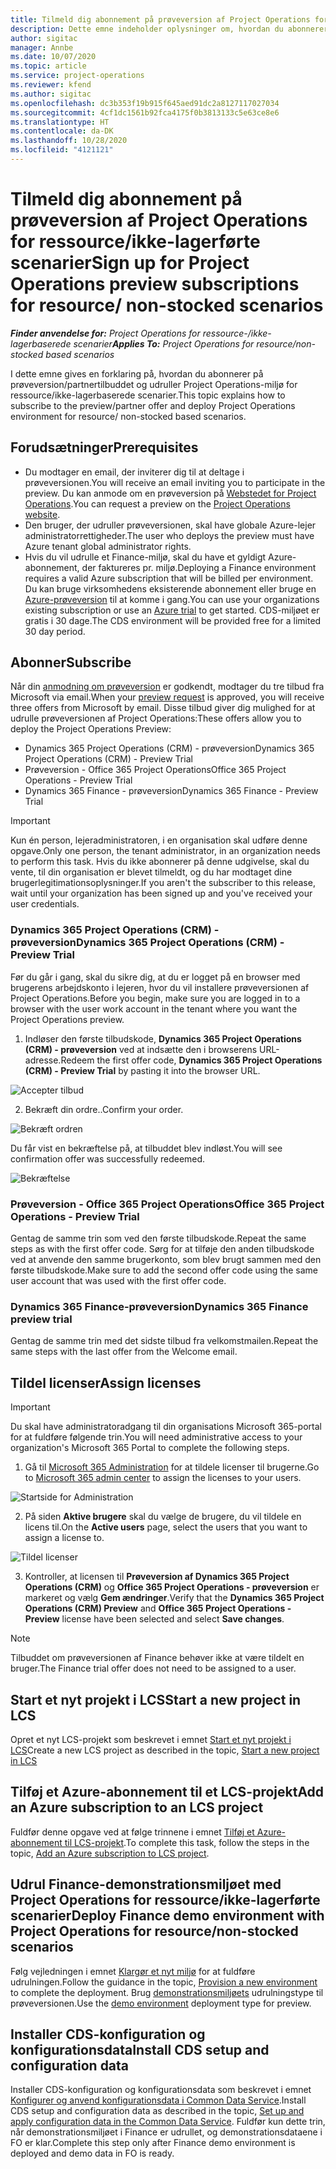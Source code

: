 ```yaml
---
title: Tilmeld dig abonnement på prøveversion af Project Operations for ressource/ikke-lagerførte scenarier
description: Dette emne indeholder oplysninger om, hvordan du abonnerer på og udruller Project Operations for ressource-/ikke-lagerbaserede scenarier.
author: sigitac
manager: Annbe
ms.date: 10/07/2020
ms.topic: article
ms.service: project-operations
ms.reviewer: kfend
ms.author: sigitac
ms.openlocfilehash: dc3b353f19b915f645aed91dc2a8127117027034
ms.sourcegitcommit: 4cf1dc1561b92fca4175f0b3813133c5e63ce8e6
ms.translationtype: HT
ms.contentlocale: da-DK
ms.lasthandoff: 10/28/2020
ms.locfileid: "4121121"
---
```

# <a name="sign-up-for-project-operations-preview-subscriptions-for-resource-non-stocked-scenarios"></a><span data-ttu-id="fd000-103">Tilmeld dig abonnement på prøveversion af Project Operations for ressource/ikke-lagerførte scenarier</span><span class="sxs-lookup"><span data-stu-id="fd000-103">Sign up for Project Operations preview subscriptions for resource/ non-stocked scenarios</span></span>

<span data-ttu-id="fd000-104">_**Finder anvendelse for:** Project Operations for ressource-/ikke-lagerbaserede scenarier_</span><span class="sxs-lookup"><span data-stu-id="fd000-104">_**Applies To:** Project Operations for resource/non-stocked based scenarios_</span></span>

<span data-ttu-id="fd000-105">I dette emne gives en forklaring på, hvordan du abonnerer på prøveversion/partnertilbuddet og udruller Project Operations-miljø for ressource/ikke-lagerbaserede scenarier.</span><span class="sxs-lookup"><span data-stu-id="fd000-105">This topic explains how to subscribe to the preview/partner offer and deploy Project Operations environment for resource/ non-stocked based scenarios.</span></span>

## <a name="prerequisites"></a><span data-ttu-id="fd000-106">Forudsætninger</span><span class="sxs-lookup"><span data-stu-id="fd000-106">Prerequisites</span></span>

- <span data-ttu-id="fd000-107">Du modtager en email, der inviterer dig til at deltage i prøveversionen.</span><span class="sxs-lookup"><span data-stu-id="fd000-107">You will receive an email inviting you to participate in the preview.</span></span> <span data-ttu-id="fd000-108">Du kan anmode om en prøveversion på [Webstedet for Project Operations](https://dynamics.microsoft.com/en-us/project-operations/overview/).</span><span class="sxs-lookup"><span data-stu-id="fd000-108">You can request a preview on the [Project Operations website](https://dynamics.microsoft.com/en-us/project-operations/overview/).</span></span>
- <span data-ttu-id="fd000-109">Den bruger, der udruller prøveversionen, skal have globale Azure-lejer administratorrettigheder.</span><span class="sxs-lookup"><span data-stu-id="fd000-109">The user who deploys the preview must have Azure tenant global administrator rights.</span></span>
- <span data-ttu-id="fd000-110">Hvis du vil udrulle et Finance-miljø, skal du have et gyldigt Azure-abonnement, der faktureres pr. miljø.</span><span class="sxs-lookup"><span data-stu-id="fd000-110">Deploying a Finance environment requires a valid Azure subscription that will be billed per environment.</span></span> <span data-ttu-id="fd000-111">Du kan bruge virksomhedens eksisterende abonnement eller bruge en [Azure-prøveversion](https://azure.microsoft.com/en-us/free/) til at komme i gang.</span><span class="sxs-lookup"><span data-stu-id="fd000-111">You can use your organizations existing subscription or use an [Azure trial](https://azure.microsoft.com/en-us/free/) to get started.</span></span> <span data-ttu-id="fd000-112">CDS-miljøet er gratis i 30 dage.</span><span class="sxs-lookup"><span data-stu-id="fd000-112">The CDS environment will be provided free for a limited 30 day period.</span></span>

## <a name="subscribe"></a><span data-ttu-id="fd000-113">Abonner</span><span class="sxs-lookup"><span data-stu-id="fd000-113">Subscribe</span></span>

<span data-ttu-id="fd000-114">Når din [anmodning om prøveversion](https://forms.office.com/FormsPro/Pages/ResponsePage.aspx?id=v4j5cvGGr0GRqy180BHbR56j8lZs0FdAvwT75_WNFyxUMkRDV1NYQU5TNjE2VjhKOVBUNVg2R0s1NC4u) er godkendt, modtager du tre tilbud fra Microsoft via email.</span><span class="sxs-lookup"><span data-stu-id="fd000-114">When your [preview request](https://forms.office.com/FormsPro/Pages/ResponsePage.aspx?id=v4j5cvGGr0GRqy180BHbR56j8lZs0FdAvwT75_WNFyxUMkRDV1NYQU5TNjE2VjhKOVBUNVg2R0s1NC4u) is approved, you will receive three offers from Microsoft by email.</span></span> <span data-ttu-id="fd000-115">Disse tilbud giver dig mulighed for at udrulle prøveversionen af Project Operations:</span><span class="sxs-lookup"><span data-stu-id="fd000-115">These offers allow you to deploy the Project Operations Preview:</span></span>

- <span data-ttu-id="fd000-116">Dynamics 365 Project Operations (CRM) - prøveversion</span><span class="sxs-lookup"><span data-stu-id="fd000-116">Dynamics 365 Project Operations (CRM) - Preview Trial</span></span>
- <span data-ttu-id="fd000-117">Prøveversion - Office 365 Project Operations</span><span class="sxs-lookup"><span data-stu-id="fd000-117">Office 365 Project Operations - Preview Trial</span></span>
- <span data-ttu-id="fd000-118">Dynamics 365 Finance - prøveversion</span><span class="sxs-lookup"><span data-stu-id="fd000-118">Dynamics 365 Finance - Preview Trial</span></span>

> [!IMPORTANT]
> <span data-ttu-id="fd000-119">Kun én person, lejeradministratoren, i en organisation skal udføre denne opgave.</span><span class="sxs-lookup"><span data-stu-id="fd000-119">Only one person, the tenant administrator, in an organization needs to perform this task.</span></span> <span data-ttu-id="fd000-120">Hvis du ikke abonnerer på denne udgivelse, skal du vente, til din organisation er blevet tilmeldt, og du har modtaget dine brugerlegitimationsoplysninger.</span><span class="sxs-lookup"><span data-stu-id="fd000-120">If you aren't the subscriber to this release, wait until your organization has been signed up and you've received your user credentials.</span></span>

### <a name="dynamics-365-project-operations-crm---preview-trial"></a><span data-ttu-id="fd000-121">Dynamics 365 Project Operations (CRM) - prøveversion</span><span class="sxs-lookup"><span data-stu-id="fd000-121">Dynamics 365 Project Operations (CRM) - Preview Trial</span></span> 

<span data-ttu-id="fd000-122">Før du går i gang, skal du sikre dig, at du er logget på en browser med brugerens arbejdskonto i lejeren, hvor du vil installere prøveversionen af Project Operations.</span><span class="sxs-lookup"><span data-stu-id="fd000-122">Before you begin, make sure you are logged in to a browser with the user work account in the tenant where you want the Project Operations preview.</span></span>

1. <span data-ttu-id="fd000-123">Indløser den første tilbudskode, **Dynamics 365 Project Operations (CRM) - prøveversion** ved at indsætte den i browserens URL-adresse.</span><span class="sxs-lookup"><span data-stu-id="fd000-123">Redeem the first offer code, **Dynamics 365 Project Operations (CRM) - Preview Trial** by pasting it into the browser URL.</span></span>

![Accepter tilbud](./media/16RedeemFirstOfferNew.png)

2. <span data-ttu-id="fd000-125">Bekræft din ordre..</span><span class="sxs-lookup"><span data-stu-id="fd000-125">Confirm your order.</span></span>

![Bekræft ordren](./media/17ConfirmOrderNew.png)

<span data-ttu-id="fd000-127">Du får vist en bekræftelse på, at tilbuddet blev indløst.</span><span class="sxs-lookup"><span data-stu-id="fd000-127">You will see confirmation offer was successfully redeemed.</span></span>

![Bekræftelse](./media/18OrderConfirmationNew.png)

### <a name="office-365-project-operations---preview-trial"></a><span data-ttu-id="fd000-129">Prøveversion - Office 365 Project Operations</span><span class="sxs-lookup"><span data-stu-id="fd000-129">Office 365 Project Operations - Preview Trial</span></span>

<span data-ttu-id="fd000-130">Gentag de samme trin som ved den første tilbudskode.</span><span class="sxs-lookup"><span data-stu-id="fd000-130">Repeat the same steps as with the first offer code.</span></span> <span data-ttu-id="fd000-131">Sørg for at tilføje den anden tilbudskode ved at anvende den samme brugerkonto, som blev brugt sammen med den første tilbudskode.</span><span class="sxs-lookup"><span data-stu-id="fd000-131">Make sure to add the second offer code using the same user account that was used with the first offer code.</span></span>

### <a name="dynamics-365-finance-preview-trial"></a><span data-ttu-id="fd000-132">Dynamics 365 Finance-prøveversion</span><span class="sxs-lookup"><span data-stu-id="fd000-132">Dynamics 365 Finance preview trial</span></span>

<span data-ttu-id="fd000-133">Gentag de samme trin med det sidste tilbud fra velkomstmailen.</span><span class="sxs-lookup"><span data-stu-id="fd000-133">Repeat the same steps with the last offer from the Welcome email.</span></span>

## <a name="assign-licenses"></a><span data-ttu-id="fd000-134">Tildel licenser</span><span class="sxs-lookup"><span data-stu-id="fd000-134">Assign licenses</span></span>

> [!IMPORTANT]
> <span data-ttu-id="fd000-135">Du skal have administratoradgang til din organisations Microsoft 365-portal for at fuldføre følgende trin.</span><span class="sxs-lookup"><span data-stu-id="fd000-135">You will need administrative access to your organization's Microsoft 365 Portal to complete the following steps.</span></span>

1. <span data-ttu-id="fd000-136">Gå til [Microsoft 365 Administration](https://portal.office.com/) for at tildele licenser til brugerne.</span><span class="sxs-lookup"><span data-stu-id="fd000-136">Go to [Microsoft 365 admin center](https://portal.office.com/) to assign the licenses to your users.</span></span>

![Startside for Administration](./media/14AdminPortal.png)

2. <span data-ttu-id="fd000-138">På siden **Aktive brugere** skal du vælge de brugere, du vil tildele en licens til.</span><span class="sxs-lookup"><span data-stu-id="fd000-138">On the **Active users** page, select the users that you want to assign a license to.</span></span>

![Tildel licenser](./media/15AssignLicenses.png)

3. <span data-ttu-id="fd000-140">Kontroller, at licensen til **Prøveversion af Dynamics 365 Project Operations (CRM)** og **Office 365 Project Operations - prøveversion** er markeret og vælg **Gem ændringer**.</span><span class="sxs-lookup"><span data-stu-id="fd000-140">Verify that the **Dynamics 365 Project Operations (CRM) Preview** and **Office 365 Project Operations - Preview** license have been selected and select **Save changes**.</span></span>

> [!NOTE]
> <span data-ttu-id="fd000-141">Tilbuddet om prøveversionen af Finance behøver ikke at være tildelt en bruger.</span><span class="sxs-lookup"><span data-stu-id="fd000-141">The Finance trial offer does not need to be assigned to a user.</span></span>

## <a name="start-a-new-project-in-lcs"></a><span data-ttu-id="fd000-142">Start et nyt projekt i LCS</span><span class="sxs-lookup"><span data-stu-id="fd000-142">Start a new project in LCS</span></span>

<span data-ttu-id="fd000-143">Opret et nyt LCS-projekt som beskrevet i emnet [Start et nyt projekt i LCS](create-lcs-project.md)</span><span class="sxs-lookup"><span data-stu-id="fd000-143">Create a new LCS project as described in the topic, [Start a new project in LCS](create-lcs-project.md)</span></span>

## <a name="add-an-azure-subscription-to-an-lcs-project"></a><span data-ttu-id="fd000-144">Tilføj et Azure-abonnement til et LCS-projekt</span><span class="sxs-lookup"><span data-stu-id="fd000-144">Add an Azure subscription to an LCS project</span></span>

<span data-ttu-id="fd000-145">Fuldfør denne opgave ved at følge trinnene i emnet [Tilføj et Azure-abonnement til LCS-projekt](resource-add-azure-subscription-lcs-project.md).</span><span class="sxs-lookup"><span data-stu-id="fd000-145">To complete this task, follow the steps in the topic, [Add an Azure subscription to LCS project](resource-add-azure-subscription-lcs-project.md).</span></span>

## <a name="deploy-finance-demo-environment-with-project-operations-for-resourcenon-stocked-scenarios"></a><span data-ttu-id="fd000-146">Udrul Finance-demonstrationsmiljøet med Project Operations for ressource/ikke-lagerførte scenarier</span><span class="sxs-lookup"><span data-stu-id="fd000-146">Deploy Finance demo environment with Project Operations for resource/non-stocked scenarios</span></span>

<span data-ttu-id="fd000-147">Følg vejledningen i emnet [Klargør et nyt miljø](resource-provision-new-environment.md) for at fuldføre udrulningen.</span><span class="sxs-lookup"><span data-stu-id="fd000-147">Follow the guidance in the topic, [Provision a new environment](resource-provision-new-environment.md) to complete the deployment.</span></span> <span data-ttu-id="fd000-148">Brug [demonstrationsmiljøets](https://docs.microsoft.com/dynamics365/fin-ops-core/dev-itpro/deployment/deploy-demo-environment) udrulningstype til prøveversionen.</span><span class="sxs-lookup"><span data-stu-id="fd000-148">Use the [demo environment](https://docs.microsoft.com/dynamics365/fin-ops-core/dev-itpro/deployment/deploy-demo-environment) deployment type for preview.</span></span> 

## <a name="install-cds-setup-and-configuration-data"></a><span data-ttu-id="fd000-149">Installer CDS-konfiguration og konfigurationsdata</span><span class="sxs-lookup"><span data-stu-id="fd000-149">Install CDS setup and configuration data</span></span>

<span data-ttu-id="fd000-150">Installer CDS-konfiguration og konfigurationsdata som beskrevet i emnet [Konfigurer og anvend konfigurationsdata i Common Data Service](resource-apply-pro-setup-config-data.md).</span><span class="sxs-lookup"><span data-stu-id="fd000-150">Install CDS setup and configuration data as described in the topic, [Set up and apply configuration data in the Common Data Service](resource-apply-pro-setup-config-data.md).</span></span>
<span data-ttu-id="fd000-151">Fuldfør kun dette trin, når demonstrationsmiljøet i Finance er udrullet, og demonstrationsdataene i FO er klar.</span><span class="sxs-lookup"><span data-stu-id="fd000-151">Complete this step only after Finance demo environment is deployed and demo data in FO is ready.</span></span>
